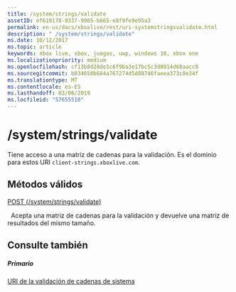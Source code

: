 ```yaml
---
title: /system/strings/validate
assetID: ef619178-9337-9965-b665-e8f9fe9e95a3
permalink: en-us/docs/xboxlive/rest/uri-systemstringsvalidate.html
description: " /system/strings/validate"
ms.date: 10/12/2017
ms.topic: article
keywords: xbox live, xbox, juegos, uwp, windows 10, xbox one
ms.localizationpriority: medium
ms.openlocfilehash: cf13b8d28de1c6f9ba3e17bc5c3d8914d68aacc8
ms.sourcegitcommit: b034650b684a767274d5d88746faeea373c8e34f
ms.translationtype: MT
ms.contentlocale: es-ES
ms.lasthandoff: 03/06/2019
ms.locfileid: "57655510"
---
```

# <a name="systemstringsvalidate"></a>/system/strings/validate
Tiene acceso a una matriz de cadenas para la validación. Es el dominio para estos URI `client-strings.xboxlive.com`.
  
<a id="ID4EV"></a>

 
## <a name="valid-methods"></a>Métodos válidos

[POST (/system/strings/validate)](uri-systemstringsvalidatepost.md)

&nbsp;&nbsp;Acepta una matriz de cadenas para la validación y devuelve una matriz de resultados del mismo tamaño.
 
<a id="ID4E6"></a>

 
## <a name="see-also"></a>Consulte también
 
<a id="ID4EBB"></a>

 
##### <a name="parent"></a>Primario 

[URI de la validación de cadenas de sistema](atoc-reference-systemstringsvalidate.md)

   